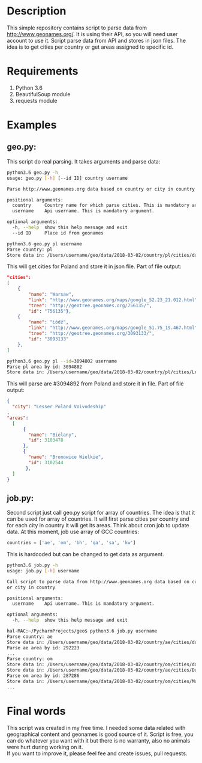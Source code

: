 # Description

This simple repository contains script to parse data from http://www.geonames.org/.
It is using their API, so you will need user account to use it.
Script parse data from API and stores in json files.
The idea is to get cities per country or get areas assigned to specific id.

# Requirements

1. Python 3.6
2. BeautifulSoup module
3. requests module

# Examples

## geo.py:

This script do real parsing. It takes arguments and parse data:
```bash
python3.6 geo.py -h
usage: geo.py [-h] [--id ID] country username

Parse http://www.geonames.org data based on country or city in country

positional arguments:
  country     Country name for which parse cities. This is mandatory argument.
  username    Api username. This is mandatory argument.

optional arguments:
  -h, --help  show this help message and exit
  --id ID     Place id from geonames
``` 

```bash
python3.6 geo.py pl username
Parse country: pl
Store data in: /Users/username/geo/data/2018-03-02/country/pl/cities/data.json
```

This will get cities for Poland and store it in json file. Part of file output:

```json
"cities": 
[
    {
        "name": "Warsaw", 
        "link": "http://www.geonames.org/maps/google_52.23_21.012.html", 
        "tree": "http://geotree.geonames.org/756135/", 
        "id": "756135"}, 
    {
        "name": "Łódź",
        "link": "http://www.geonames.org/maps/google_51.75_19.467.html",
        "tree": "http://geotree.geonames.org/3093133/", 
        "id": "3093133"
    },
]
```

```bash
python3.6 geo.py pl --id=3094802 username
Parse pl area by id: 3094802
Store data in: /Users/username/geo/data/2018-03-02/country/pl/cities/Lesser Poland Voivodeship.json
```

This will parse are #3094892 from Poland and store it in file. Part of file output:

```json
{
  "city": "Lesser Poland Voivodeship"
, 
"areas": 
  [
      {
        "name": "Bielany", 
        "id": 3103478
      }, 
      {
        "name": "Bronowice Wielkie", 
        "id": 3102544
       },
  ]
}

```

## job.py:

Second script just call geo.py script for array of countries. The idea is that it can be used for array of countries.
It will first parse cities per country and for each city in country it will get its areas.
Think about cron job to update data. At this moment, job use array of GCC countries:
```python 
countries = ['ae', 'om', 'bh', 'qa', 'sa', 'kw']
```
This is hardcoded but can be changed to get data as argument.

```bash
python3.6 job.py -h
usage: job.py [-h] username

Call script to parse data from http://www.geonames.org data based on country
or city in country

positional arguments:
  username    Api username. This is mandatory argument.

optional arguments:
  -h, --help  show this help message and exit
```

```bash
hal-MAC:~/PycharmProjects/geo$ python3.6 job.py username
Parse country: ae
Store data in: /Users/username/geo/data/2018-03-02/country/ae/cities/data.json
Parse ae area by id: 292223
...
Parse country: om
Store data in: /Users/username/geo/data/2018-03-02/country/om/cities/data.json
Store data in: /Users/username/geo/data/2018-03-02/country/ae/cities/Dubai.json
Parse om area by id: 287286
Store data in: /Users/username/geo/data/2018-03-02/country/om/cities/Muscat.json
...
```


# Final words

This script was created in my free time. I needed some data related with 
geographical content and geonames is good source of it. Script is free, you can do whatever you want with it but there is no warranty,
also no animals were hurt during working on it.   
If you want to improve it, please feel fee and create issues, pull requests.
